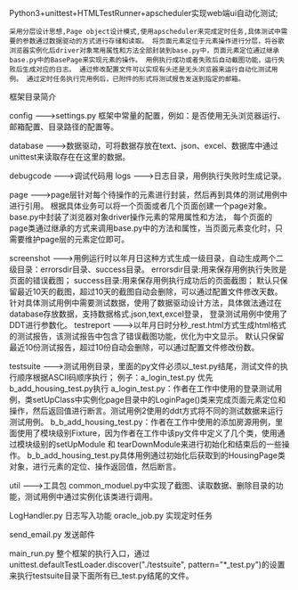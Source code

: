 
Python3+unittest+HTMLTestRunner+apscheduler实现web端ui自动化测试;

    采用分层设计思想,Page object设计模式,使用apscheduler来完成定时任务,具体测试中需要的参数通过数据驱动的方式进行存储和读取。 将页面元素定位于元素操作进行分层，将谷歌浏览器实例化后driver对象常用属性和方法全部封装到base.py中，页面元素定位通过继承base.py中的BasePage来实现元素的操作。 用例执行成功或者失败后自动截图功能，运行失败后生成对应的日志。 通过修改配置文件可以实现有头还是无头浏览器来运行自动化测试用例。 通过定时任务执行完用例后，已附件的形式将测试报告发送到指定的邮箱。

框架目录简介

config --->settings.py 框架中常量的配置，例如：是否使用无头浏览器运行、邮箱配置、目录路径的配置等。 

database --->数据驱动，可将数据存放在text、json、excel、数据库中通过unittest来读取存在在这里的数据。

debugcode --->调试代码用 logs --->日志目录，用例执行失败时生成记录。

page --->page层针对每个待操作的元素进行封装，然后再到具体的测试用例中进行引用。 根据具体业务可以将一个页面或者几个页面创建一个page对象。 base.py中封装了浏览器对象driver操作元素的常用属性和方法， 每个页面的page类通过继承的方式来调用base.py中的方法和属性，当页面元素变化时，只需要维护page层的元素定位即可。

screenshot --->用例运行时以年月日这种方式生成一级目录，自动生成两个二级目录：errorsdir目录、success目录。 
errorsdir目录:用来保存用例执行失败是页面的错误截图； success目录:用来保存用例执行成功后的页面截图； 默认只保留最近10天的截图，超过10天的截图自动会删除，可以通过配置文件修改天数。
针对具体测试用例中需要测试数据，使用了数据驱动设计方法，具体做法通过在database存放数据，支持数据格式.json,text,excel登录， 登录测试用例中使用了DDT进行参数化。 testreport --->以年月日时分秒_rest.html方式生成html格式的测试报告，该测试报告中包含了错误截图功能，优化为中文显示。 默认只保留最近10份测试报告，超过10份自动会删除，可以通过配置文件修改份数。

testsuite --->测试用例目录，里面的py文件必须以_test.py结尾，测试文件的执行顺序根据ASCII码顺序执行； 例子：a_login_test.py 优先 b_add_housing_test.py执行 a_login_test.py：作者在工作中使用的登录测试用例，类setUpClass中实例化page目录中的LoginPage()类来完成页面元素定位和操作，然后返回值进行断言。测试用例2使用的ddt方式将不同的测试数据来运行测试用例。 b_b_add_housing_test.py：作者在工作中使用的添加房源用例，里面使用了模块级别Fixture，因为作者在工作中该py文件中定义了几个类，使用通过模块级别的setUpModule 和 tearDownModule来进行初始化和结束后的一些操作。 b_b_add_housing_test.py具体用例通过初始化后获取到的HousingPage类对象，进行元素的定位、操作返回值，然后断言。 

util --->工具包 common_moduel.py中实现了截图、读取数据、删除目录的功能，测试用例中通过实例化该类进行调用。 

LogHandler.py 日志写入功能 oracle_job.py 实现定时任务 

send_email.py 发送邮件 

main_run.py 整个框架的执行入口，通过unittest.defaultTestLoader.discover("./testsuite", pattern="*_test.py")的设置来执行testsuite目录下面所有已_test.py结尾的文件。
